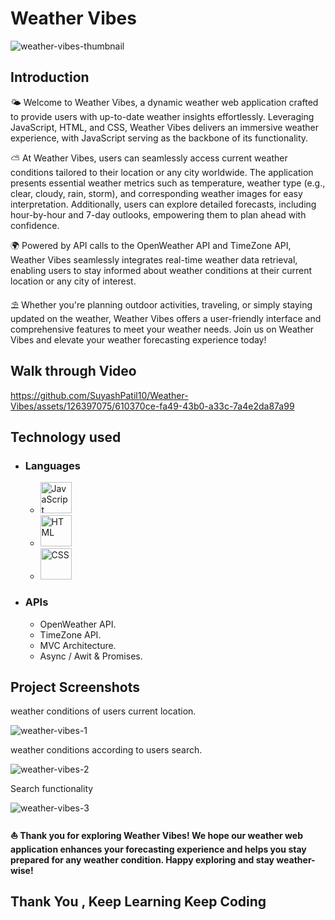 # Weather Vibes

![weather-vibes-thumbnail](https://github.com/SuyashPatil10/Weather-Vibes/assets/126397075/b849bbae-a80e-4cb9-9092-846c4a07e936)

## Introduction

<p>
🌤️ Welcome to Weather Vibes, a dynamic weather web application crafted to provide users with up-to-date weather insights effortlessly. Leveraging JavaScript, HTML, and CSS, Weather Vibes delivers an immersive weather experience, with JavaScript serving as the backbone of its functionality.
</p>

<p>
⛅ At Weather Vibes, users can seamlessly access current weather conditions tailored to their location or any city worldwide. The application presents essential weather metrics such as temperature, weather type (e.g., clear, cloudy, rain, storm), and corresponding weather images for easy interpretation. Additionally, users can explore detailed forecasts, including hour-by-hour and 7-day outlooks, empowering them to plan ahead with confidence.
</p>

<p>
🌍 Powered by API calls to the OpenWeather API and TimeZone API, Weather Vibes seamlessly integrates real-time weather data retrieval, enabling users to stay informed about weather conditions at their current location or any city of interest.
</p>

<p>
⛱️ Whether you're planning outdoor activities, traveling, or simply staying updated on the weather, Weather Vibes offers a user-friendly interface and comprehensive features to meet your weather needs. Join us on Weather Vibes and elevate your weather forecasting experience today!
</p>

## Walk through Video

https://github.com/SuyashPatil10/Weather-Vibes/assets/126397075/610370ce-fa49-43b0-a33c-7a4e2da87a99



## Technology used

- ### Languages

  - <img src="https://github.com/SuyashPatil10/Weather-Vibes/assets/126397075/afb9acbe-714d-4788-9cb0-89de98d75a9b" alt="JavaScript" width="50" height="50">

  - <img src="https://github.com/SuyashPatil10/Weather-Vibes/assets/126397075/a24f4198-3190-4cbd-aedb-2d4d76d19236" alt="HTML" height="50" width="50">
    

  - <img src="https://github.com/SuyashPatil10/Weather-Vibes/assets/126397075/db989d6e-7fd7-4142-bed4-20c9d1d62d50" alt="CSS" width="50" height="50">


- ### APIs

  - OpenWeather API.
  - TimeZone API.
  - MVC Architecture.
  - Async / Awit & Promises.

## Project Screenshots

weather conditions of users current location.

![weather-vibes-1](https://github.com/SuyashPatil10/Weather-Vibes/assets/126397075/6b48a764-5e3a-4b6d-acdc-08a115a3fcd9)

weather conditions according to users search.

![weather-vibes-2](https://github.com/SuyashPatil10/Weather-Vibes/assets/126397075/462e3b2f-7db7-42f0-9b4d-91adabd7c8a1)

Search functionality

![weather-vibes-3](https://github.com/SuyashPatil10/Weather-Vibes/assets/126397075/c1ba56e7-389e-4c92-a897-9072544639e8)

#### ⛵ Thank you for exploring Weather Vibes! We hope our weather web application enhances your forecasting experience and helps you stay prepared for any weather condition. Happy exploring and stay weather-wise!

## Thank You , Keep Learning Keep Coding
